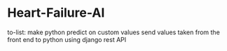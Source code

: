 # Heart-Failure-AI


to-list:
make python predict on custom values
send values taken from the front end to python using django rest API